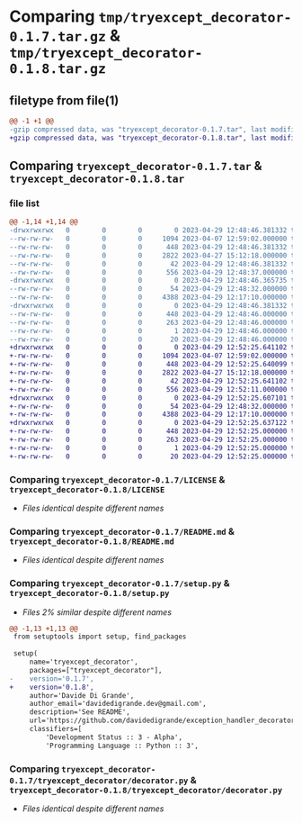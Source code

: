 # Comparing `tmp/tryexcept_decorator-0.1.7.tar.gz` & `tmp/tryexcept_decorator-0.1.8.tar.gz`

## filetype from file(1)

```diff
@@ -1 +1 @@
-gzip compressed data, was "tryexcept_decorator-0.1.7.tar", last modified: Sat Apr 29 12:48:46 2023, max compression
+gzip compressed data, was "tryexcept_decorator-0.1.8.tar", last modified: Sat Apr 29 12:52:25 2023, max compression
```

## Comparing `tryexcept_decorator-0.1.7.tar` & `tryexcept_decorator-0.1.8.tar`

### file list

```diff
@@ -1,14 +1,14 @@
-drwxrwxrwx   0        0        0        0 2023-04-29 12:48:46.381332 tryexcept_decorator-0.1.7/
--rw-rw-rw-   0        0        0     1094 2023-04-07 12:59:02.000000 tryexcept_decorator-0.1.7/LICENSE
--rw-rw-rw-   0        0        0      448 2023-04-29 12:48:46.381332 tryexcept_decorator-0.1.7/PKG-INFO
--rw-rw-rw-   0        0        0     2822 2023-04-27 15:12:18.000000 tryexcept_decorator-0.1.7/README.md
--rw-rw-rw-   0        0        0       42 2023-04-29 12:48:46.381332 tryexcept_decorator-0.1.7/setup.cfg
--rw-rw-rw-   0        0        0      556 2023-04-29 12:48:37.000000 tryexcept_decorator-0.1.7/setup.py
-drwxrwxrwx   0        0        0        0 2023-04-29 12:48:46.365735 tryexcept_decorator-0.1.7/tryexcept_decorator/
--rw-rw-rw-   0        0        0       54 2023-04-29 12:48:32.000000 tryexcept_decorator-0.1.7/tryexcept_decorator/__init__.py
--rw-rw-rw-   0        0        0     4388 2023-04-29 12:17:10.000000 tryexcept_decorator-0.1.7/tryexcept_decorator/decorator.py
-drwxrwxrwx   0        0        0        0 2023-04-29 12:48:46.381332 tryexcept_decorator-0.1.7/tryexcept_decorator.egg-info/
--rw-rw-rw-   0        0        0      448 2023-04-29 12:48:46.000000 tryexcept_decorator-0.1.7/tryexcept_decorator.egg-info/PKG-INFO
--rw-rw-rw-   0        0        0      263 2023-04-29 12:48:46.000000 tryexcept_decorator-0.1.7/tryexcept_decorator.egg-info/SOURCES.txt
--rw-rw-rw-   0        0        0        1 2023-04-29 12:48:46.000000 tryexcept_decorator-0.1.7/tryexcept_decorator.egg-info/dependency_links.txt
--rw-rw-rw-   0        0        0       20 2023-04-29 12:48:46.000000 tryexcept_decorator-0.1.7/tryexcept_decorator.egg-info/top_level.txt
+drwxrwxrwx   0        0        0        0 2023-04-29 12:52:25.641102 tryexcept_decorator-0.1.8/
+-rw-rw-rw-   0        0        0     1094 2023-04-07 12:59:02.000000 tryexcept_decorator-0.1.8/LICENSE
+-rw-rw-rw-   0        0        0      448 2023-04-29 12:52:25.640099 tryexcept_decorator-0.1.8/PKG-INFO
+-rw-rw-rw-   0        0        0     2822 2023-04-27 15:12:18.000000 tryexcept_decorator-0.1.8/README.md
+-rw-rw-rw-   0        0        0       42 2023-04-29 12:52:25.641102 tryexcept_decorator-0.1.8/setup.cfg
+-rw-rw-rw-   0        0        0      556 2023-04-29 12:52:11.000000 tryexcept_decorator-0.1.8/setup.py
+drwxrwxrwx   0        0        0        0 2023-04-29 12:52:25.607101 tryexcept_decorator-0.1.8/tryexcept_decorator/
+-rw-rw-rw-   0        0        0       54 2023-04-29 12:48:32.000000 tryexcept_decorator-0.1.8/tryexcept_decorator/__init__.py
+-rw-rw-rw-   0        0        0     4388 2023-04-29 12:17:10.000000 tryexcept_decorator-0.1.8/tryexcept_decorator/decorator.py
+drwxrwxrwx   0        0        0        0 2023-04-29 12:52:25.637122 tryexcept_decorator-0.1.8/tryexcept_decorator.egg-info/
+-rw-rw-rw-   0        0        0      448 2023-04-29 12:52:25.000000 tryexcept_decorator-0.1.8/tryexcept_decorator.egg-info/PKG-INFO
+-rw-rw-rw-   0        0        0      263 2023-04-29 12:52:25.000000 tryexcept_decorator-0.1.8/tryexcept_decorator.egg-info/SOURCES.txt
+-rw-rw-rw-   0        0        0        1 2023-04-29 12:52:25.000000 tryexcept_decorator-0.1.8/tryexcept_decorator.egg-info/dependency_links.txt
+-rw-rw-rw-   0        0        0       20 2023-04-29 12:52:25.000000 tryexcept_decorator-0.1.8/tryexcept_decorator.egg-info/top_level.txt
```

### Comparing `tryexcept_decorator-0.1.7/LICENSE` & `tryexcept_decorator-0.1.8/LICENSE`

 * *Files identical despite different names*

### Comparing `tryexcept_decorator-0.1.7/README.md` & `tryexcept_decorator-0.1.8/README.md`

 * *Files identical despite different names*

### Comparing `tryexcept_decorator-0.1.7/setup.py` & `tryexcept_decorator-0.1.8/setup.py`

 * *Files 2% similar despite different names*

```diff
@@ -1,13 +1,13 @@
 from setuptools import setup, find_packages
 
 setup(
     name='tryexcept_decorator',
     packages=["tryexcept_decorator"],
-    version='0.1.7',
+    version='0.1.8',
     author='Davide Di Grande',
     author_email='davidedigrande.dev@gmail.com',
     description='See README',
     url='https://github.com/davidedigrande/exception_handler_decorator',
     classifiers=[
         'Development Status :: 3 - Alpha',
         'Programming Language :: Python :: 3',
```

### Comparing `tryexcept_decorator-0.1.7/tryexcept_decorator/decorator.py` & `tryexcept_decorator-0.1.8/tryexcept_decorator/decorator.py`

 * *Files identical despite different names*

